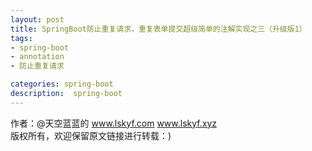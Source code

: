```yaml
---
layout: post
title: SpringBoot防止重复请求，重复表单提交超级简单的注解实现之三（升级版1）
tags:
- spring-boot 
- annotation
- 防止重复请求

categories: spring-boot 
description:  spring-boot 
---
```



作者：@天空蓝蓝的  www.lskyf.com   www.lskyf.xyz  
版权所有，欢迎保留原文链接进行转载：)